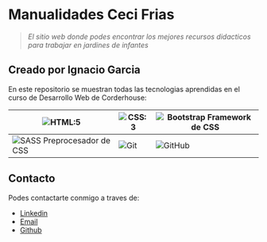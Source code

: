 # Manualidades Ceci Frias
> *El sitio web donde podes encontrar los mejores recursos didacticos para trabajar en jardines de infantes*

## Creado por Ignacio Garcia
En este repositorio se muestran todas las tecnologias aprendidas en el curso de Desarrollo Web de Corderhouse:

|  ![HTML:5](https://i.ibb.co/TRVtTtQ/html.png "HTML:5")  | ![CSS:3](https://i.ibb.co/DpF90sV/css.png "CSS:3")  | ![Bootstrap Framework de CSS](https://i.ibb.co/4pTfNfK/bootstrap.png "Bootstrap Framework de CSS") | 
| ------------ | ------------ | ------------ |
| ![SASS Preprocesador de CSS](https://i.ibb.co/nwXQgV9/sass.png "SASS Preprocesador de CSS")  | ![Git](https://i.ibb.co/8jhnHtR/git.png "Git") | ![GitHub](https://i.ibb.co/WkjncVb/github.png "GitHub") |

## Contacto
Podes contactarte conmigo a traves de:
- [Linkedin](https://www.linkedin.com/in/ignaciogarciajoaquin "Linkedin")
- [Email](mailto:garciaignaciouni@gmail.com?subject=Desarrollo&body=Buen%20d%C3%ADa%20Ignacio%20Garcia%2C%20me%20contactaba%20contigo%20para... "Email")
- [Github](https://github.com/Ignacio-Joaquin-Garcia "Github")
